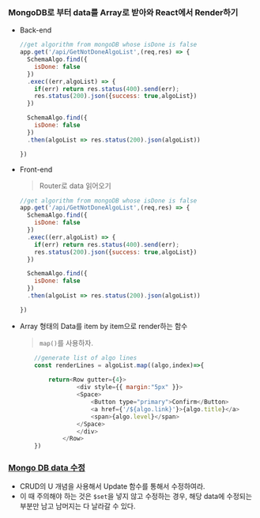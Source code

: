 ### MongoDB로 부터 data를 Array로 받아와 React에서 Render하기

* Back-end

  ```javascript
  //get algorithm from mongoDB whose isDone is false
  app.get('/api/GetNotDoneAlgoList',(req,res) => {
    SchemaAlgo.find({
      isDone: false
    })
    .exec((err,algoList) => {
      if(err) return res.status(400).send(err);
      res.status(200).json({success: true,algoList})
    })
  
    SchemaAlgo.find({
      isDone: false
    })
    .then(algoList => res.status(200).json(algoList))
  
  })
  ```

  

* Front-end

  > Router로 data 읽어오기

  ```javascript
  //get algorithm from mongoDB whose isDone is false
  app.get('/api/GetNotDoneAlgoList',(req,res) => {
    SchemaAlgo.find({
      isDone: false
    })
    .exec((err,algoList) => {
      if(err) return res.status(400).send(err);
      res.status(200).json({success: true,algoList})
    })
  
    SchemaAlgo.find({
      isDone: false
    })
    .then(algoList => res.status(200).json(algoList))
  
  })
  ```

* Array 형태의 Data를 item by item으로 render하는 함수

  > ``map()``를 사용하자.

  ```javascript
      //generate list of algo lines
      const renderLines = algoList.map((algo,index)=>{
        
          return<Row gutter={4}>
                  <div style={{ margin:"5px" }}>
                  <Space>
                      <Button type="primary">Confirm</Button>
                      <a href={'/${algo.link}'}>{algo.title}</a>
                      <span>{algo.level}</span>
                  </Space>
                  </div>
              </Row>
      })
  ```

### [Mongo DB data 수정](https://www.zerocho.com/category/MongoDB/post/579e2821c097d015000404dc)

* CRUD의 U 개념을 사용해서 Update 함수를 통해서 수정하여라.
* 이 때 주의해야 하는 것은 ``$set``을 넣지 않고 수정하는 경우, 해당 data에 수정되는 부분만 남고 남머지는 다 날라갈 수 있다.